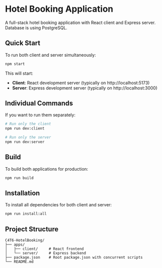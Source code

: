 # Hotel Booking Application

A full-stack hotel booking application with React client and Express server.
Database is using PostgreSQL.

## Quick Start

To run both client and server simultaneously:

```bash
npm start
```

This will start:
- **Client**: React development server (typically on http://localhost:5173)
- **Server**: Express development server (typically on http://localhost:3000)

## Individual Commands

If you want to run them separately:

```bash
# Run only the client
npm run dev:client

# Run only the server
npm run dev:server
```

## Build

To build both applications for production:

```bash
npm run build
```

## Installation

To install all dependencies for both client and server:

```bash
npm run install:all
```

## Project Structure

```
C4T6-HotelBooking/
├── apps/
│   ├── client/     # React frontend
│   └── server/     # Express backend
├── package.json    # Root package.json with concurrent scripts
└── README.md
```
